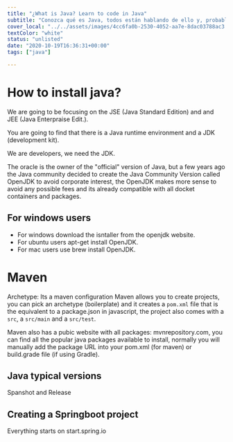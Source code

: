 ```yaml
---
title: "¿What is Java? Learn to code in Java"
subtitle: "Conozca qué es Java, todos están hablando de ello y, probablemente, ya sepa que es hora de aprender a programar en Java para llevar las cosas al siguiente nivel."
cover_local: "../../assets/images/4cc6fa0b-2530-4052-aa7e-8dac03788ac3.png"
textColor: "white"
status: "unlisted"
date: "2020-10-19T16:36:31+00:00"
tags: ["java"]

---
```


# How to install java?

We are going to be focusing on the JSE (Java Standard Edition) and and JEE (Java Enterpraise Edit.).

You are going to find that there is a Java runtime environment and a JDK (development kit).

We are developers, we need the JDK.

The oracle is the owner of the "official" version of Java, but a few years ago the Java community decided to create the Java Community Version called OpenJDK to avoid corporate interest, the OpenJDK makes more sense to avoid any possible fees and its already compatible with all docket containers and packages.

## For windows users

- For windows download the isntaller from the openjdk website.
- For ubuntu users apt-get install OpenJDK.
- For mac users use brew install OpenJDK.

# Maven

Archetype: Its a maven configuration
Maven allows you to create projects, you can pick an archetype (boilerplate) and it creates a `pom.xml` file that is the equivalent to a package.json in javascript, the project also comes with a `src`, a `src/main` and a `src/test`.

Maven also has a pubic website with all packages: mvnrepository.com, you can find all the popular java packages available to install, normally you will manually add the package URL into your pom.xml (for maven) or build.grade file (if using Gradle).


## Java typical versions

Spanshot and Release

## Creating a Springboot project

Everything starts on start.spring.io

